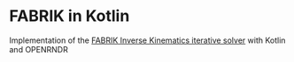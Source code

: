 # FABRIK in Kotlin

Implementation of the [FABRIK Inverse Kinematics iterative solver](http://andreasaristidou.com/publications/papers/FABRIK.pdf) with Kotlin and OPENRNDR
